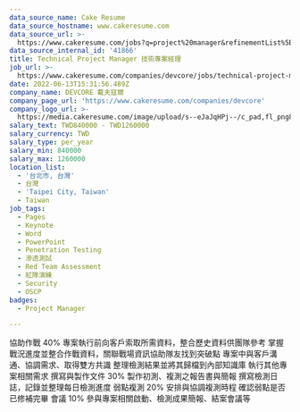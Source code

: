 ```yaml
---
data_source_name: Cake Resume
data_source_hostname: www.cakeresume.com
data_source_url: >-
  https://www.cakeresume.com/jobs?q=project%20manager&refinementList%5Blang_name%5D%5B0%5D=English&refinementList%5Bsalary_type%5D=per_year&range%5Bsalary_range%5D%5Bmin%5D=1000000&page=2
data_source_internal_id: '41866'
title: Technical Project Manager 技術專案經理
job_url: >-
  https://www.cakeresume.com/companies/devcore/jobs/technical-project-manager-devcore
date: 2022-06-13T15:31:56.489Z
company_name: DEVCORE 戴夫寇爾
company_page_url: 'https://www.cakeresume.com/companies/devcore'
company_logo_url: >-
  https://media.cakeresume.com/image/upload/s--eJaJqHPj--/c_pad,fl_png8,h_200,w_200/v1650984586/uafnic3fu3mhogjoaf7g.png
salary_text: TWD840000 - TWD1260000
salary_currency: TWD
salary_type: per_year
salary_min: 840000
salary_max: 1260000
location_list:
  - '台北市, 台灣'
  - 台灣
  - 'Taipei City, Taiwan'
  - Taiwan
job_tags:
  - Pages
  - Keynote
  - Word
  - PowerPoint
  - Penetration Testing
  - 滲透測試
  - Red Team Assessment
  - 紅隊演練
  - Security
  - OSCP
badges:
  - Project Manager

---
```


協助作戰 40% 專案執行前向客戶索取所需資料，整合歷史資料供團隊參考 掌握戰況進度並整合作戰資料，關聯戰場資訊協助隊友找到突破點 專案中與客戶溝通、協調需求、取得雙方共識 整理檢測結果並將其歸檔到內部知識庫 執行其他專案相關需求 撰寫與製作文件 30% 製作初測、複測之報告書與簡報 撰寫檢測日誌，記錄並整理每日檢測進度 弱點複測 20% 安排與協調複測時程 確認弱點是否已修補完畢 會議 10% 參與專案相關啟動、檢測成果簡報、結案會議等